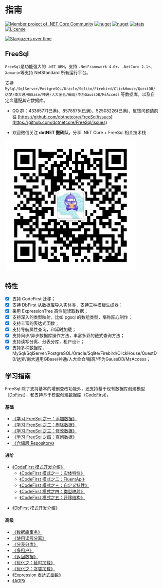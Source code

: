 # 指南

[![Member project of .NET Core Community](https://img.shields.io/badge/member%20project%20of-NCC-9e20c9.svg)](https://github.com/dotnetcore)
[![nuget](https://img.shields.io/nuget/v/FreeSql.svg?style=flat-square)](https://www.nuget.org/packages/FreeSql)
[![nuget](https://img.shields.io/nuget/vpre/FreeSql.svg?style=flat-square)](https://www.nuget.org/packages/FreeSql)
[![stats](https://img.shields.io/nuget/dt/FreeSql.svg?style=flat-square)](https://www.nuget.org/stats/packages/FreeSql?groupby=Version)
[![License](https://img.shields.io/badge/license-MIT-blue.svg)](https://github.com/dotnetcore/FreeSql/blob/master/LICENSE)

[![Stargazers over time](https://starchart.cc/dotnetcore/FreeSql.svg)](https://starchart.cc/dotnetcore/FreeSql)

## FreeSql

`FreeSql`是功能强大的 `.NET ORM`，支持 `.NetFramework 4.0+`、`.NetCore 2.1+`、`Xamarin`等支持 NetStandard 所有运行平台。

支持 `MySql/SqlServer/PostgreSQL/Oracle/Sqlite/Firebird/ClickHouse/QuestDB/达梦/南大通用GBase/神通/人大金仓/翰高/华为GaussDB/MsAccess` 等数据库，以及自定义适配其它数据库。

- QQ 群：4336577(已满)、8578575(已满)、52508226(已满)、反馈问题请前往 [https://github.com/dotnetcore/FreeSql/issues](https://github.com/dotnetcore/FreeSql/issues)

- 欢迎微信关注 **dotNET 搬砖队**，分享 .NET Core + FreeSql 相关技术栈

![分享.NET Core+FreeSql相关技术](/wechat_qrcode.jpg)

## 特性

- [x] 支持 CodeFirst 迁移；
- [x] 支持 DbFirst 从数据库导入实体类，支持三种模板生成器；
- [x] 采用 ExpressionTree 高性能读取数据；
- [x] 支持深入的类型映射，比如 pgsql 的数组类型，堪称匠心制作；
- [x] 支持丰富的表达式函数；
- [x] 支持导航属性查询，和延时加载；
- [x] 支持同步/异步数据库操作方法，丰富多彩的链式查询方法；
- [x] 支持读写分离、分表分库，租户设计；
- [x] 支持多种数据库，MySql/SqlServer/PostgreSQL/Oracle/Sqlite/Firebird/ClickHouse/QuestDB/达梦/南大通用GBase/神通/人大金仓/翰高/华为GaussDB/MsAccess；

## 学习指南

FreeSql 除了支持基本的增删查改功能外，还支持基于现有数据库创建模型（[DbFirst](db-first.md)），和支持基于模型创建数据库（[CodeFirst](code-first.md))。

#### 基础

- [《学习 FreeSql 之一：添加数据》](insert.md)
- [《学习 FreeSql 之二：删除数据》](delete.md)
- [《学习 FreeSql 之三：修改数据》](update.md)
- [《学习 FreeSql 之四：查询数据》](select.md)
- [《仓储层 Repository》](repository.md)

#### 进阶

- [《CodeFirst 模式开发介绍》](code-first.md)
  - [《CodeFirst 模式之一：实体特性》](entity-attribute.md)
  - [《CodeFirst 模式之二：FluentApi》](fluent-api.md)
  - [《CodeFirst 模式之三：自定义特性》](custom-attribute.md)
  - [《CodeFirst 模式之四：类型映射》](type-mapping.md)
  - [《CodeFirst 模式之五：迁移结构》](code-first.md#迁移结构)

* [《DbFirst 模式开发介绍》](db-first.md)

#### 高级

- [《数据库事务》](transaction.md)
- [《使用读写分离》](read-write-splitting.md)
- [《分表分库》](sharding.md)
- [《多租户》](multi-tenancy.md)
- [《返回数据》](select-return-data.md)
- [《优化之：延时加载》](select-lazy-loading.md)
- [《优化之：贪婪加载》](select-include.md)
- [《Expression 表达式函数》](expression-function.md)
- [《AOP》](aop.md)
